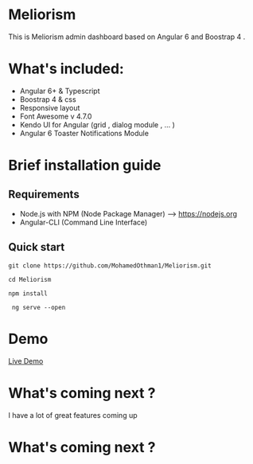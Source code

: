 # Meliorism
This is Meliorism admin dashboard based on Angular 6 and Boostrap 4 . 

# What's included:
* Angular 6+ & Typescript
* Boostrap 4 & css
* Responsive layout 
* Font Awesome v 4.7.0
* Kendo UI for Angular (grid , dialog module , ... )
* Angular 6 Toaster Notifications Module

# Brief installation guide

## Requirements 
* Node.js with NPM (Node Package Manager) --> https://nodejs.org
* Angular-CLI (Command Line Interface)

## Quick start 

``` 
git clone https://github.com/MohamedOthman1/Meliorism.git 
```
``` 
cd Meliorism
```
``` 
npm install 
```
``` 
 ng serve --open
```
 
# Demo 

 [Live Demo](https://meliorism.herokuapp.com/)
  
# What's coming next ?
  I have a lot of great features coming up
  
  # What's coming next ?
